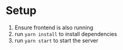 # Setup
1. Ensure frontend is also running
2. run `yarn install` to install dependencies
3. run `yarn start` to start the server
